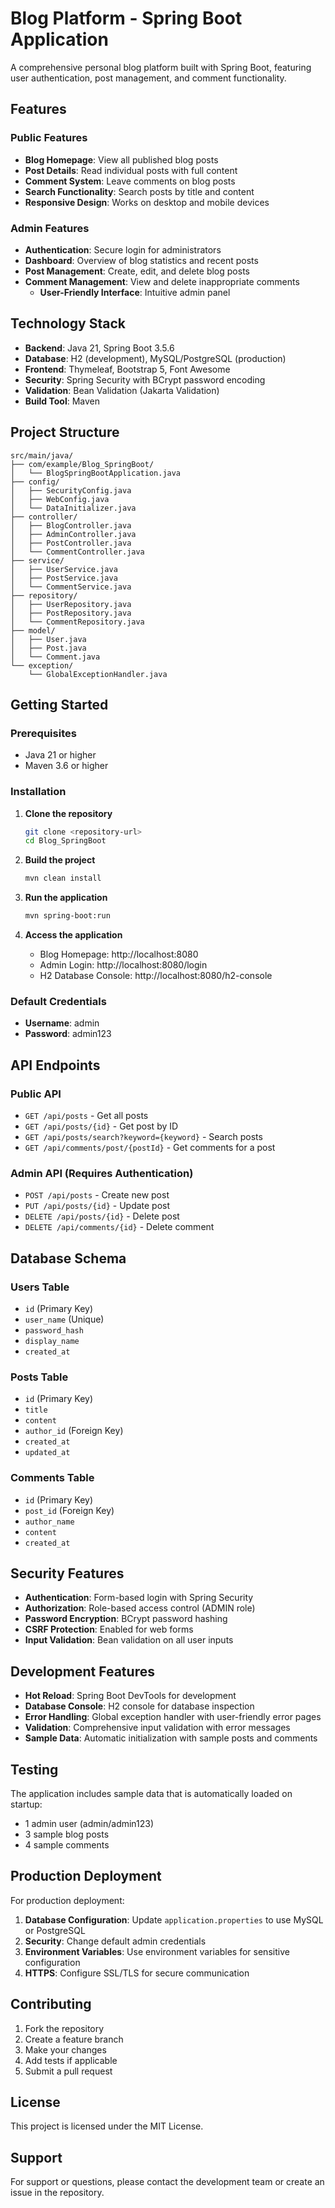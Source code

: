 # Blog Platform - Spring Boot Application

A comprehensive personal blog platform built with Spring Boot, featuring user authentication, post management, and comment functionality.

## Features

### Public Features
- **Blog Homepage**: View all published blog posts
- **Post Details**: Read individual posts with full content
- **Comment System**: Leave comments on blog posts
- **Search Functionality**: Search posts by title and content
- **Responsive Design**: Works on desktop and mobile devices

### Admin Features
- **Authentication**: Secure login for administrators
- **Dashboard**: Overview of blog statistics and recent posts
- **Post Management**: Create, edit, and delete blog posts
- **Comment Management**: View and delete inappropriate comments
  - **User-Friendly Interface**: Intuitive admin panel

## Technology Stack

- **Backend**: Java 21, Spring Boot 3.5.6
- **Database**: H2 (development), MySQL/PostgreSQL (production)
- **Frontend**: Thymeleaf, Bootstrap 5, Font Awesome
- **Security**: Spring Security with BCrypt password encoding
- **Validation**: Bean Validation (Jakarta Validation)
- **Build Tool**: Maven

## Project Structure

```
src/main/java/
├── com/example/Blog_SpringBoot/
│   └── BlogSpringBootApplication.java
├── config/
│   ├── SecurityConfig.java
│   ├── WebConfig.java
│   └── DataInitializer.java
├── controller/
│   ├── BlogController.java
│   ├── AdminController.java
│   ├── PostController.java
│   └── CommentController.java
├── service/
│   ├── UserService.java
│   ├── PostService.java
│   └── CommentService.java
├── repository/
│   ├── UserRepository.java
│   ├── PostRepository.java
│   └── CommentRepository.java
├── model/
│   ├── User.java
│   ├── Post.java
│   └── Comment.java
└── exception/
    └── GlobalExceptionHandler.java
```

## Getting Started

### Prerequisites
- Java 21 or higher
- Maven 3.6 or higher

### Installation

1. **Clone the repository**
   ```bash
   git clone <repository-url>
   cd Blog_SpringBoot
   ```

2. **Build the project**
   ```bash
   mvn clean install
   ```

3. **Run the application**
   ```bash
   mvn spring-boot:run
   ```

4. **Access the application**
   - Blog Homepage: http://localhost:8080
   - Admin Login: http://localhost:8080/login
   - H2 Database Console: http://localhost:8080/h2-console

### Default Credentials
- **Username**: admin
- **Password**: admin123

## API Endpoints

### Public API
- `GET /api/posts` - Get all posts
- `GET /api/posts/{id}` - Get post by ID
- `GET /api/posts/search?keyword={keyword}` - Search posts
- `GET /api/comments/post/{postId}` - Get comments for a post

### Admin API (Requires Authentication)
- `POST /api/posts` - Create new post
- `PUT /api/posts/{id}` - Update post
- `DELETE /api/posts/{id}` - Delete post
- `DELETE /api/comments/{id}` - Delete comment

## Database Schema

### Users Table
- `id` (Primary Key)
- `user_name` (Unique)
- `password_hash`
- `display_name`
- `created_at`

### Posts Table
- `id` (Primary Key)
- `title`
- `content`
- `author_id` (Foreign Key)
- `created_at`
- `updated_at`

### Comments Table
- `id` (Primary Key)
- `post_id` (Foreign Key)
- `author_name`
- `content`
- `created_at`

## Security Features

- **Authentication**: Form-based login with Spring Security
- **Authorization**: Role-based access control (ADMIN role)
- **Password Encryption**: BCrypt password hashing
- **CSRF Protection**: Enabled for web forms
- **Input Validation**: Bean validation on all user inputs

## Development Features

- **Hot Reload**: Spring Boot DevTools for development
- **Database Console**: H2 console for database inspection
- **Error Handling**: Global exception handler with user-friendly error pages
- **Validation**: Comprehensive input validation with error messages
- **Sample Data**: Automatic initialization with sample posts and comments

## Testing

The application includes sample data that is automatically loaded on startup:
- 1 admin user (admin/admin123)
- 3 sample blog posts
- 4 sample comments

## Production Deployment

For production deployment:

1. **Database Configuration**: Update `application.properties` to use MySQL or PostgreSQL
2. **Security**: Change default admin credentials
3. **Environment Variables**: Use environment variables for sensitive configuration
4. **HTTPS**: Configure SSL/TLS for secure communication

## Contributing

1. Fork the repository
2. Create a feature branch
3. Make your changes
4. Add tests if applicable
5. Submit a pull request

## License

This project is licensed under the MIT License.

## Support

For support or questions, please contact the development team or create an issue in the repository.
